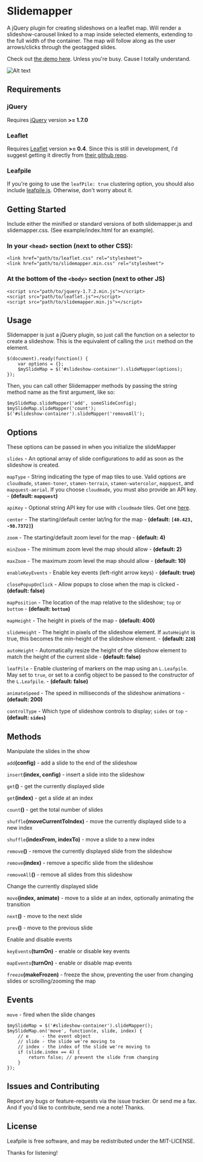 
Slidemapper
===========

A jQuery plugin for creating slideshows on a leaflet map.  Will render a slideshow-carousel linked to a map inside selected elements, extending to the full width of the container.  The map will follow along as the user arrows/clicks through the geotagged slides.

Check out [the demo here](http://cav.is/slidemapper/example/index.html "Demo").  Unless you're busy.  Cause I totally understand.


![Alt text](http://cav.is/img/slidemapper-example.png "Slidemapper Demo")

Requirements
------------

### jQuery

Requires [jQuery](http://jquery.com/ "jQuery") version **>= 1.7.0**

### Leaflet

Requires [Leaflet](http://leaflet.cloudmade.com/ "Leaflet") version **>= 0.4**.  Since this is still in development, I'd suggest getting it directly from [their github repo](https://github.com/CloudMade/Leaflet "github").

### Leafpile

If you're going to use the `leafPile: true` clustering option, you should also include [leafpile.js](http://github.com/cavis/leafpile "Leafpile").  Otherwise, don't worry about it.


Getting Started
------------

Include either the minified or standard versions of both slidemapper.js and slidemapper.css.  (See example/index.html for an example).

### In your `<head>` section (next to other CSS):

    <link href="path/to/leaflet.css" rel="stylesheet">
    <link href="path/to/slidemapper.min.css" rel="stylesheet">

### At the bottom of the `<body>` section (next to other JS)

    <script src="path/to/jquery-1.7.2.min.js"></script>
    <script src="path/to/leaflet.js"></script>
    <script src="path/to/slidemapper.min.js"></script>


Usage
------------

Slidemapper is just a jQuery plugin, so just call the function on a selector to create a slideshow.  This is the equivalent of calling the `init` method on the element.

    $(document).ready(function() {
        var options = {};
        $mySlideMap = $('#slideshow-container').slideMapper(options);
    });

Then, you can call other Slidemapper methods by passing the string method name as the first argument, like so:

    $mySlideMap.slideMapper('add', someSlideConfig);
    $mySlideMap.slideMapper('count');
    $('#slideshow-container').slideMapper('removeAll');


Options
------------

These options can be passed in when you initialize the slideMapper

`slides` - An optional array of slide configurations to add as soon as the slideshow is created.

`mapType` - String indicating the type of map tiles to use.  Valid options are `cloudmade`, `stamen-toner`, `stamen-terrain`, `stamen-watercolor`, `mapquest`, and `mapquest-aerial`.  If you choose `cloudmade`, you must also provide an API key. - __(default: `mapquest`)__

`apiKey` - Optional string API key for use with `cloudmade` tiles.  Get one [here](http://developers.cloudmade.com/ "Cloudmade").

`center` - The starting/default center lat/lng for the map - __(default: `[40.423, -98.7372]`)__

`zoom` - The starting/default zoom level for the map - __(default: 4)__

`minZoom` - The minimum zoom level the map should allow - __(default: 2)__

`maxZoom` - The maximum zoom level the map should allow - __(default: 10)__

`enableKeyEvents` - Enable key events (left-right arrow keys) - __(default: true)__

`closePopupOnClick` - Allow popups to close when the map is clicked - __(default: false)__

`mapPosition` - The location of the map relative to the slideshow; `top` or `bottom` - __(default: `bottom`)__

`mapHeight` - The height in pixels of the map - __(default: 400)__

`slideHeight` - The height in pixels of the slideshow element.  If `autoHeight` is true, this becomes the min-height of the slideshow element. - __(default: `220`)__

`autoHeight` - Automatically resize the height of the slideshow element to match the height of the current slide - __(default: false)__

`leafPile` - Enable clustering of markers on the map using an `L.Leafpile`.  May set to `true`, or set to a config object to be passed to the constructor of the `L.Leafpile`. - __(default: false)__

`animateSpeed` - The speed in milliseconds of the slideshow animations - __(default: 200)__

`controlType` - Which type of slideshow controls to display; `sides` or `top` - __(default: `sides`)__


Methods
------------

Manipulate the slides in the show

`add`__(config)__ - add a slide to the end of the slideshow

`insert`__(index, config)__ - insert a slide into the slideshow

`get`__()__ - get the currently displayed slide

`get`__(index)__ - get a slide at an index

`count`__()__ - get the total number of slides

`shuffle`__(moveCurrentToIndex)__ - move the currently displayed slide to a new index

`shuffle`__(indexFrom, indexTo)__ - move a slide to a new index

`remove`__()__ - remove the currently displayed slide from the slideshow

`remove`__(index)__ - remove a specific slide from the slideshow

`removeAll`__()__ - remove all slides from this slideshow

Change the currently displayed slide

`move`__(index, animate)__ - move to a slide at an index, optionally animating the transition

`next`__()__ - move to the next slide

`prev`__()__ - move to the previous slide

Enable and disable events

`keyEvents`__(turnOn)__ - enable or disable key events

`mapEvents`__(turnOn)__ - enable or disable map events

`freeze`__(makeFrozen)__ - freeze the show, preventing the user from changing slides or scrolling/zooming the map


Events
------------

`move` - fired when the slide changes

    $mySlideMap = $('#slideshow-container').slideMapper();
    $mySlideMap.on('move', function(e, slide, index) {
        // e     - the event object
        // slide - the slide we're moving to
        // index - the index of the slide we're moving to
        if (slide.index == 4) {
            return false; // prevent the slide from changing
        }
    });


Issues and Contributing
-----------------------

Report any bugs or feature-requests via the issue tracker.  Or send me a fax.  And if you'd like to contribute, send me a note!  Thanks.


License
------------

Leafpile is free software, and may be redistributed under the MIT-LICENSE.

Thanks for listening!
